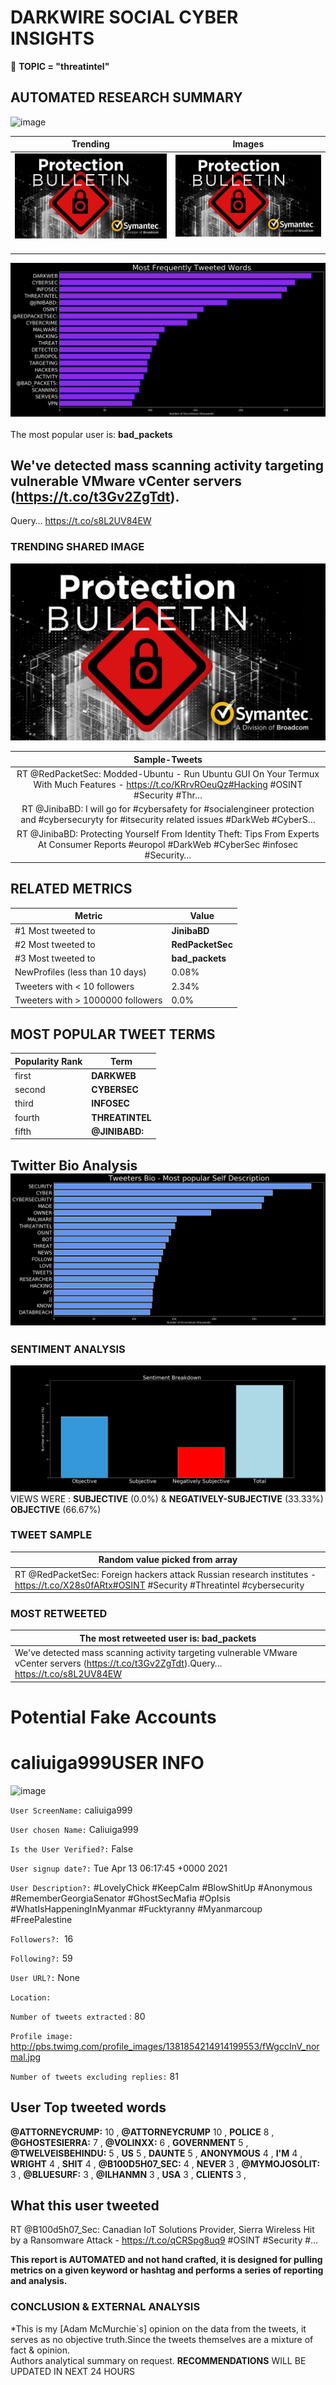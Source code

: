 # DARKWIRE SOCIAL CYBER INSIGHTS 
&#x1F34E; **TOPIC = "threatintel"**

## AUTOMATED RESEARCH SUMMARY
  ![image](darkLogo.png)   

|  Trending  |   Images | 
:-------------------------:|:-------------------------:
|  ![image](assets/threatintel/imageFile1.jpg)     <img width=200/> | ![image](assets/threatintel/imageFile2.jpg) <img width=200/> |   
 
 
![image](assets/threatintel/TWEETS.png)
<br></br>
The most popular user is: **bad_packets**  
 

## We've detected mass scanning activity targeting vulnerable VMware vCenter servers (https://t.co/t3Gv2ZgTdt).

Query… https://t.co/s8L2UV84EW 

  




### TRENDING SHARED IMAGE

![image](assets/threatintel/twitterPostedImage.png)



|                **Sample-Tweets**        |
| :-------------: |
| RT @RedPacketSec: Modded-Ubuntu - Run Ubuntu GUI On Your Termux With Much Features - https://t.co/KRrvROeuQz#Hacking #OSINT #Security #Thr… |
| RT @JinibaBD: I will go for #cybersafety for #socialengineer protection and #cybersecuryty for #itsecurity related issues  #DarkWeb #CyberS… |
| RT @JinibaBD: Protecting Yourself From Identity Theft: Tips From Experts At Consumer Reports #europol #DarkWeb #CyberSec #infosec #Security… |

## RELATED METRICS<br>
| Metric | Value |
| ------------- | ------------- |
| #1 Most tweeted to  | **JinibaBD** |
| #2 Most tweeted to  | **RedPacketSec** |
| #3 Most tweeted to  | **bad_packets** |
| NewProfiles (less than 10 days) | 0.08%  |
| Tweeters with < 10 followers  | 2.34%|
| Tweeters with > 1000000 followers  | 0.0%  |



## MOST POPULAR TWEET TERMS 


| Popularity Rank  | Term |
| ------------- | ------------- |
| first  | **DARKWEB**  |
| second  | **CYBERSEC**  |
| third  | **INFOSEC** |
| fourth  | **THREATINTEL**  |
| fifth  | **@JINIBABD:**  |


## Twitter Bio Analysis![image](assets/threatintel/BIO.png)
### SENTIMENT ANALYSIS
![image](assets/threatintel/sentiment.png)
VIEWS WERE : **SUBJECTIVE**  (0.0%) & **NEGATIVELY-SUBJECTIVE** (33.33%) **OBJECTIVE** (66.67%)

### TWEET SAMPLE 
| Random value picked from array |
| ------------- |
|RT @RedPacketSec: Foreign hackers attack Russian research institutes - https://t.co/X28s0fARtx#OSINT #Security #Threatintel #cybersecurity |

### MOST RETWEETED 

| The most retweeted user is: **bad_packets**  |
| ------------- |
| We've detected mass scanning activity targeting vulnerable VMware vCenter servers (https://t.co/t3Gv2ZgTdt).Query… https://t.co/s8L2UV84EW |

# Potential Fake Accounts
 
# caliuiga999USER INFO
![image](http://pbs.twimg.com/profile_images/1381854214914199553/fWgccInV_normal.jpg)
 
`User ScreenName:` caliuiga999 
 
`User chosen Name:` Caliuiga999 
 
`Is the User Verified?:` False 
 
`User signup date?:` Tue Apr 13 06:17:45 +0000 2021 
 
`User Description?:` #LovelyChick #KeepCalm #BlowShitUp #Anonymous #RememberGeorgiaSenator #GhostSecMafia #OpIsis #WhatIsHappeningInMyanmar #Fucktyranny #Myanmarcoup #FreePalestine 
 
`Followers?: `16 
 
`Following?:` 59 
 
`User URL?:` None 
 
`Location:`  
 
`Number of tweets extracted`  : 80 
 
`Profile image:` http://pbs.twimg.com/profile_images/1381854214914199553/fWgccInV_normal.jpg 
 
`Number of tweets excluding replies:` 81 
 

 

 
## User Top tweeted words 
 
**@ATTORNEYCRUMP:** 10 , **@ATTORNEYCRUMP** 10 , **POLICE** 8 , **@GHOSTESIERRA:** 7 , **@VOLINXX:** 6 , **GOVERNMENT** 5 , **@TWELVEISBEHINDU:** 5 , **US** 5 , **DAUNTE** 5 , **ANONYMOUS** 4 , **I'M** 4 , **WRIGHT** 4 , **SHIT** 4 , **@B100D5H07_SEC:** 4 , **NEVER** 3 , **@MYMOJOSOLIT:** 3 , **@BLUESURF:** 3 , **@ILHANMN** 3 , **USA** 3 , **CLIENTS** 3 , 
 
## What this user tweeted
 
RT @B100d5h07_Sec: Canadian IoT Solutions Provider, Sierra Wireless Hit by a Ransomware Attack - https://t.co/qCRSpg8uq9
#OSINT #Security #…
 

<b> This report is AUTOMATED and not hand crafted, it is designed for pulling metrics on a given keyword or hashtag and performs a series of reporting and analysis.</b>  
### CONCLUSION & EXTERNAL ANALYSIS

*This is my [Adam McMurchie`s] opinion on the data from the tweets, it serves as no objective truth.Since the tweets themselves are a mixture of fact & opinion.<br>
Authors analytical summary on request.
**RECOMMENDATIONS** WILL BE UPDATED IN NEXT  24 HOURS <br>